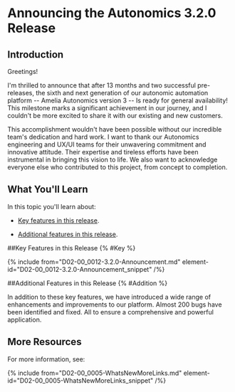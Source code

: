 # Announcing the Autonomics 3.2.0 Release

## Introduction

Greetings!

I'm thrilled to announce that after 13 months and two successful pre-releases, the sixth and next generation of our autonomic automation platform -- Amelia Autonomics version 3 -- Is ready for general availability! This milestone marks a significant achievement in our journey, and I couldn't be more excited to share it with our existing and new customers.

This accomplishment wouldn't have been possible without our incredible team's dedication and hard work. I want to thank our Autonomics engineering and UX/UI teams for their unwavering commitment and innovative attitude. Their expertise and tireless efforts have been instrumental in bringing this vision to life. We also want to acknowledge everyone else who contributed to this project, from concept to completion.

## What You'll Learn

In this topic you'll learn about:

* [Key features in this release](#Key).

* [Additional features in this release](#Addition).

##Key Features in this Release {% #Key %}

{% include from="D02-00_0012-3.2.0-Announcement.md" element-id="D02-00_0012-3.2.0-Announcement_snippet" /%}

##Additional Features in this Release {% #Addition %}

In addition to these key features, we have introduced a wide range of enhancements and improvements to our platform. Almost 200 bugs have been identified and fixed. All to ensure a comprehensive and powerful application.

## More Resources


For more information, see:

{% include from="D02-00_0005-WhatsNewMoreLinks.md" element-id="D02-00_0005-WhatsNewMoreLinks_snippet" /%}

